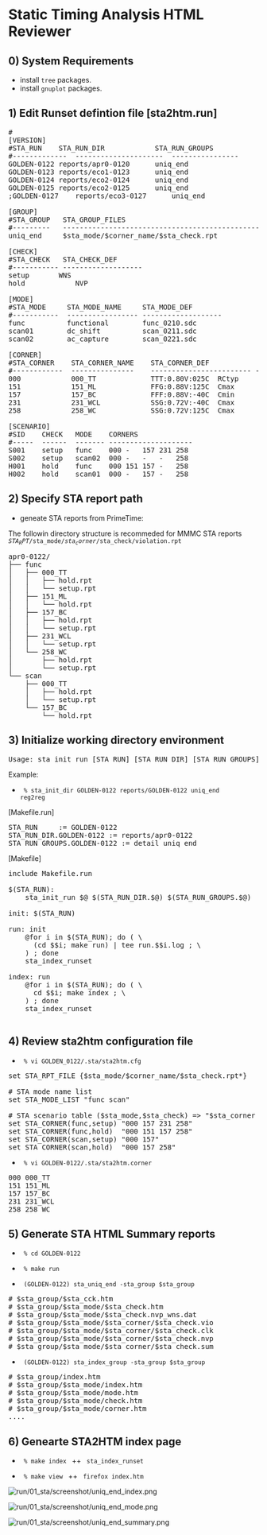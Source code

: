 # Static Timing Analysis HTML Reviewer

## 0) System Requirements

+ install <code>tree</code> packages.
+ install <code>gnuplot</code> packages.

## 1) Edit Runset defintion file [sta2htm.run]

<pre>
#
[VERSION]
#STA_RUN	STA_RUN_DIR            STA_RUN_GROUPS
#-------------	---------------------  ----------------
GOLDEN-0122	reports/apr0-0120      uniq_end
GOLDEN-0123	reports/eco1-0123      uniq_end
GOLDEN-0124	reports/eco2-0124      uniq_end
GOLDEN-0125	reports/eco2-0125      uniq_end
;GOLDEN-0127	reports/eco3-0127      uniq_end

[GROUP]
#STA_GROUP   STA_GROUP_FILES
#---------   -----------------------------------------------
uniq_end     $sta_mode/$corner_name/$sta_check.rpt

[CHECK]
#STA_CHECK   STA_CHECK_DEF
#----------- -------------------
setup		WNS        
hold            NVP

[MODE]
#STA_MODE     STA_MODE_NAME     STA_MODE_DEF
#-----------  ----------------- -------------------
func          functional        func_0210.sdc
scan01        dc_shift          scan_0211.sdc
scan02        ac_capture        scan_0221.sdc

[CORNER]
#STA_CORNER    STA_CORNER_NAME    STA_CORNER_DEF
#------------  ---------------    ------------------------ ----------
000            000_TT             TTT:0.80V:025C  RCtyp
151            151_ML             FFG:0.88V:125C  Cmax
157            157_BC             FFF:0.88V:-40C  Cmin
231            231_WCL            SSG:0.72V:-40C  Cmax
258            258_WC             SSG:0.72V:125C  Cmax

[SCENARIO]
#SID    CHECK   MODE	CORNERS
#-----	------	------- --------------------
S001    setup   func	000 -   157 231 258
S002    setup	scan02	000 -   -   -   258
H001    hold	func	000 151 157 -   258
H002    hold	scan01	000 -   157 -   258
</pre>


## 2) Specify STA report path

+ geneate STA reports from PrimeTime: 

The followin directory structure is recommeded for MMMC STA reports
  <code>$STA_RPT/$sta_mode/$sta_corner/$sta_check/violation.rpt</code>
<pre>
apr0-0122/
├── func
│   ├── 000_TT
│   │   ├── hold.rpt
│   │   └── setup.rpt
│   ├── 151_ML
│   │   └── hold.rpt
│   ├── 157_BC
│   │   ├── hold.rpt
│   │   └── setup.rpt
│   ├── 231_WCL
│   │   └── setup.rpt
│   └── 258_WC
│       ├── hold.rpt
│       └── setup.rpt
└── scan
    ├── 000_TT
    │   ├── hold.rpt
    │   └── setup.rpt
    └── 157_BC
        └── hold.rpt
</pre>

## 3) Initialize working directory environment

<pre>
Usage: sta_init_run [STA_RUN] [STA_RUN_DIR] [STA_RUN_GROUPS]...
</pre>

Example:
+ <code> % sta_init_dir GOLDEN-0122 reports/GOLDEN-0122  uniq_end reg2reg</code>

[Makefile.run]
<pre>
STA_RUN     := GOLDEN-0122
STA_RUN_DIR.GOLDEN-0122 := reports/apr0-0122
STA_RUN_GROUPS.GOLDEN-0122 := detail uniq_end
</pre>

[Makefile]
<pre>
include Makefile.run

$(STA_RUN):
	sta_init_run $@ $(STA_RUN_DIR.$@) $(STA_RUN_GROUPS.$@)

init: $(STA_RUN)

run: init
	@for i in $(STA_RUN); do ( \
	  (cd $$i; make run) | tee run.$$i.log ; \
	) ; done
	sta_index_runset

index: run
	@for i in $(STA_RUN); do ( \
	  cd $$i; make index ; \
	) ; done
	sta_index_runset
	
</pre>

## 4) Review sta2htm configuration file

+ <code> % vi GOLDEN_0122/.sta/sta2htm.cfg </code>

<pre>
set STA_RPT_FILE {$sta_mode/$corner_name/$sta_check.rpt*}

# STA mode name list
set STA_MODE_LIST "func scan"

# STA scenario table ($sta_mode,$sta_check) => "$sta_corner ...."
set STA_CORNER(func,setup) "000 157 231 258"
set STA_CORNER(func,hold)  "000 151 157 258"
set STA_CORNER(scan,setup) "000 157"
set STA_CORNER(scan,hold)  "000 157 258"
</pre>

+ <code> % vi GOLDEN-0122/.sta/sta2htm.corner </code>

<pre>
000	000_TT
151	151_ML
157	157_BC
231	231_WCL
258	258_WC
</pre>


## 5) Generate STA HTML Summary reports

+ <code> % cd GOLDEN-0122 </code>
+ <code> % make run </code>

+ <code> (GOLDEN-0122) sta_uniq_end -sta_group $sta_group </code>

<pre>
# $sta_group/$sta_cck.htm
# $sta_group/$sta_mode/$sta_check.htm
# $sta_group/$sta_mode/$sta_check.nvp_wns.dat
# $sta_group/$sta_mode/$sta_corner/$sta_check.vio
# $sta_group/$sta_mode/$sta_corner/$sta_check.clk
# $sta_group/$sta_mode/$sta_corner/$sta_check.nvp
# $sta_group/$sta_mode/$sta_corner/$sta_check.sum
</pre>

+ <code> (GOLDEN-0122) sta_index_group -sta_group $sta_group </code>

<pre>
# $sta_group/index.htm
# $sta_group/$sta_mode/index.htm
# $sta_group/$sta_mode/mode.htm
# $sta_group/$sta_mode/check.htm
# $sta_group/$sta_mode/corner.htm
....
</pre>

## 6) Genearte STA2HTM index page
+ <code> % make index </code>
++ <code>   sta_index_runset </code>

+ <code> % make view </code>
++ <code>    firefox index.htm </code>

![run/01_sta/screenshot/uniq_end_index.png](./run/01_sta/screenshot/uniq_end_index.png?raw=true)

![run/01_sta/screenshot/uniq_end_mode.png](./run/01_sta/screenshot/uniq_end_mode.png?raw=true)

![run/01_sta/screenshot/uniq_end_summary.png](./run/01_sta/screenshot/uniq_end_summary.png?raw=true)


